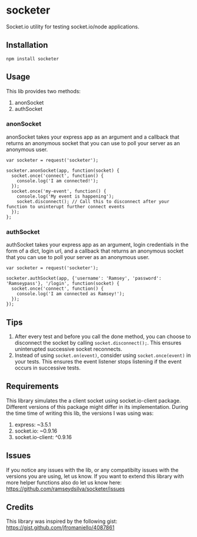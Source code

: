 socketer
========

Socket.io utility for testing socket.io/node applications. 

## Installation

`npm install socketer`

## Usage

This lib provides two methods:

1. anonSocket
2. authSocket

### anonSocket

anonSocket takes your express app as an argument and a callback that returns an anonymous socket that you can
use to poll your server as an anonymous user.

```
var socketer = request('socketer');

socketer.anonSocket(app, function(socket) {
  socket.once('connect', function() {
    console.log('I am connected!');
  });
  socket.once('my-event', function() {
    console.log('My event is happening');
    socket.disconnect(); // Call this to disconnect after your function to uninterupt further connect events
  });
};
```

### authSocket

authSocket takes your express app as an argument, login credentials in the form of a dict, login url,  and a 
callback that returns an anonymous socket that you can use to poll your server as an anonymous user.

```
var socketer = request('socketer');

socketer.authSocket(app, {'username': 'Ramsey', 'password': 'Ramseypass'}, '/login', function(socket) {
  socket.once('connect', function() {
    console.log('I am connected as Ramsey!');
  });
});
```

## Tips

1. After every test and before you call the done method, you can choose to disconnect the socket by calling 
`socket.disconnect();`. This ensures uninterupted successive socket reconnects.
2. Instead of using `socket.on(event)`, consider using `socket.once(event)` in your tests. This ensures the event 
listener stops listening if the event occurs in successive tests.


## Requirements

This library simulates the a client socket using socket.io-client package. Different versions of this package might
differ in its implementation. During the time time of writing this lib, the versions I was using was:

1. express: ~3.5.1
2. socket.io: ~0.9.16
3. socket.io-client: ^0.9.16

## Issues

If you notice any issues with the lib, or any compatibilty issues with the versions you are using, let us
know. If you want to extend this library with more helper functions also do let us know here:
https://github.com/ramseydsilva/socketer/issues

## Credits

This library was inspired by the following gist:
https://gist.github.com/jfromaniello/4087861
